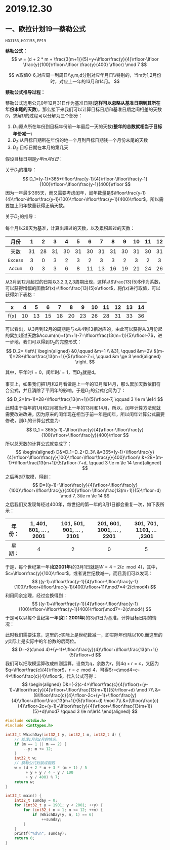 # 2019.12.30

## 一、欧拉计划19—蔡勒公式

`HOJ153,HOJ155,EP19`

**蔡勒公式：**
$$
w = (d + 2 * m + \frac{3(m+1)}{5}+y+\lfloor\frac{y}{4}\rfloor-\lfloor \frac{y}{100}\rfloor+\lfloor \frac{y}{400} \rfloor) \mod 7
$$

$$
w取值0-6,对应周一到周日\\y,m,d分别对应年月日\\特别的，当m为1,2月份时，对应上一年的13月和14月。
$$

**蔡勒公式推导过程：**

蔡勒公式选用公元0年12月31日作为基准日期(**这样可以忽略从基准日期到其所在年份末尾的天数**)，那么接下来我们可以计算目标日期和基准日期之间相差的天数$D$，求解$D$的过程可以分解为三个部分：

1. $D_1:$原点所在年份到目标年份前一年最后一天的天数(**整年的总数就相当于目标年份减一**)
2. $D_2$:从目标日期所在年份的地一个月到目标日期钱一个月份末尾的天数
3. $D_3$:目标日期在本月的第几天

假设目标日期是$y年m月d日$：

关于$D_1$的推导：
$$
D_1=(y-1)*365+\lfloor\frac{y-1}{4}\rfloor-\lfloor\frac{y-1}{100}\rfloor+\lfloor\frac{y-1}{400}\rfloor
$$
因为一年最少365天，而又需要考虑闰年，闰年数量是$\lfloor\frac{y-1}{4}\rfloor-\lfloor\frac{y-1}{100}\rfloor+\lfloor\frac{y-1}{400}\rfloor$，所以需要加上闰年数量获得正确天数。



关于$D_2$的推导：

每个月以28天为基准，计算出超过的天数，以及累积超过的天数：

|   月份   |  1   |  2   |  3   |  4   |  5   |  6   |  7   |  8   |  9   |  10  |  11  |  12  |
| :------: | :--: | :--: | :--: | :--: | :--: | :--: | :--: | :--: | :--: | :--: | :--: | :--: |
|   天数   |  31  |  28  |  31  |  30  |  31  |  30  |  31  |  31  |  30  |  31  |  30  |  31  |
| `Excess` |  3   |  0   |  3   |  2   |  3   |  2   |  3   |  3   |  2   |  3   |  2   |  3   |
| `Accum`  |  0   |  3   |  3   |  6   |  8   |  11  |  13  |  16  |  19  |  21  |  24  |  26  |

从3月到12月超过的日期以3,2,3,2,3周期出现，这样以$\frac{13}{5}$作为系数，可以获得增幅的函数$f(x)=\lfloor\frac{13}{5}x\rfloor$，将$f(x)$进行取值，可以获得如下表格：

|  x   |  4   |  5   |  6   |  7   |  8   |  9   |  10  |  11  |  12  |  13  |  14  |
| :--: | :--: | :--: | :--: | :--: | :--: | :--: | :--: | :--: | :--: | :--: | :--: |
| f(x) |  10  |  13  |  15  |  18  |  20  |  23  |  26  |  28  |  31  |  33  |  36  |

可以看出，从3月到12月的周期是与x从4到13相对应的，由此可以获得从3月份起的累加超过天数$Accum(m)=f(m+1)-7=\lfloor\frac{13(m+1)}{5}\rfloor-7$，进一步地，我们可以得到$D_2$的完整形式：
$$
D_2= \left\{
\begin{aligned}
&0,\qquad &m=1 \\
&31, \qquad &m=2\\
&(m-1)×28+\lfloor\frac{13(m+1)}{5}\rfloor-7+i, \qquad &m \ge 3
\end{aligned}
\right.
$$

其中，平年时$i=0$，闰年时$i=1$，而$D_3$就是d。

事实上，如果我们把1月和2月看做是上一年的13月和14月，那么累加天数依旧符合公式，并且消除了平闰年的影响。于是$D_2$的公式化简为了：
$$
D_2=(m-1)×28+\lfloor\frac{13(m+1)}{5}\rfloor-7, \qquad 3 \le m \le14
$$
此时由于每年的1月和2月被当作上一年的13月和14月，所以，闰年计算方法就就需要改进改进，因为原来的闰年现在相当于前一年是闰年，所以闰年计算公式需要修改，则$D_1$的计算公式变为:
$$
D_1 = 365(y-1)+\lfloor\frac{y}{4}\rfloor-\lfloor\frac{y}{100}\rfloor+\lfloor\frac{y}{400}\rfloor
$$
所以总天数的计算公式就变成了：
$$
\begin{aligned}
D&=D_1+D_2+D_3\\
&=365*(y-1)+\lfloor\frac{y}{4}\rfloor-\lfloor\frac{y}{100}\rfloor+\lfloor\frac{y}{400}\rfloor\\
&+28*(m-1)+\lfloor\frac{13(m+1)}{5}\rfloor-7+d, \qquad 3 \le m \le 14
\end{aligned}
$$
之后再对7取模，得到：
$$
D=((y-1)+\lfloor\frac{y}{4}\rfloor-\lfloor\frac{y}{100}\rfloor+\lfloor\frac{y}{400}\rfloor+\lfloor\frac{13(m+1)}{5}\rfloor+d) \mod 7, 3\le m \le 14
$$
之后我们又发现每经过400年，每世纪的第一年的3月1日都会重复一次，如下表所示：

| 年份： | 1, 401, 801, … , 2001 | 101, 501, 901, … , 2101 | 201, 601, 1001, … , 2201 | 301, 701, 1101, … ,2301 |
| :----: | :-------------------: | :---------------------: | :----------------------: | :---------------------: |
| 星期： |           4           |            2            |            0             |            5            |

于是，每个世纪第一年(**如2001年**)的3月1日就是$W=4-2(c\mod 4)$，其中，$c=\lfloor\frac{y}{100}\rfloor$，或者说世纪数减一。而且我们可以发现：
$$
((y-1)+\lfloor\frac{y-1}{4}\rfloor-\lfloor\frac{y-1}{100}\rfloor+\lfloor\frac{y-1}{400}\rfloor+11)\mod7=4-2(c\mod4)
$$
利用同余定理，经过变换得到：
$$
((y-1)+\lfloor\frac{y-1}{4}\rfloor-\lfloor\frac{y-1}{100}\rfloor+\lfloor\frac{y-1}{400}\rfloor)\mod7=-2(c\mod4)
$$
于是可以以每个世纪第一年(**如：2001年**)的3月1日为基准，计算目标日期的情况：

此时我们需要注意，这里的$c$实际上是世纪数减一，即实际年份除以100,而这里的$y$实际上是实际中的年份数的后两位。
$$
D=-2(c\mod 4)+(y-1)+\lfloor\frac{y}{4}\rfloor+\lfloor\frac{13(m+1)}{5}\rfloor+d
$$
我们可以把取模运算改成四则运算，设商为$q$，余数为$r$，则$4q+r=c$，又因为$q=\lfloor\frac{c}{4}\rfloor$，$r=c\mod4$，可得$r=c\mod4=c-4×\lfloor\frac{c}{4}\rfloor$，代入公式可得：
$$
\begin{aligned}
D&=(-2(c-4×\lfloor\frac{c}{4}\rfloor)+(y-1)+\lfloor\frac{y}{4}\rfloor+\lfloor\frac{13(m+1)}{5}\rfloor+d) \mod 7\\
&=(8\lfloor\frac{c}{4}\rfloor-2c+(y-1)+\lfloor\frac{y}{4}\rfloor+\lfloor\frac{13(m+1)}{5}\rfloor+d) \mod 7\\
&=(\lfloor\frac{c}{4}\rfloor-2c+(y-1)+\lfloor\frac{y}{4}\rfloor+\lfloor\frac{13(m+1)}{5}+d)\mod7 \qquad 3 \le m\le14
\end{aligned}
$$





```c++
#include <stdio.h>
#include <inttypes.h>

int32_t WhichDay(int32_t y, int32_t m, int32_t d) {
    // 处理1月和2月的情况。
    if (m == 1 || m == 2) {
        --y; m += 12;
    }
    int32_t w;
    // 蔡勒公式封装成函数
    w = (d + 2 * m + 3 * (m + 1) / 5 
         + y + y / 4 - y / 100 
         + y / 400) % 7;
    return w;
}

int32_t main() {
    int32_t sunday = 0;
    for (int32_t y = 1901; y < 2001; ++y) {
        for (int32_t m = 1; m <= 12; ++m) {
            if (WhichDay(y, m, 1) == 6)
                ++sunday;
        }
    }
    printf("%d\n", sunday);
    return 0;
}
```

